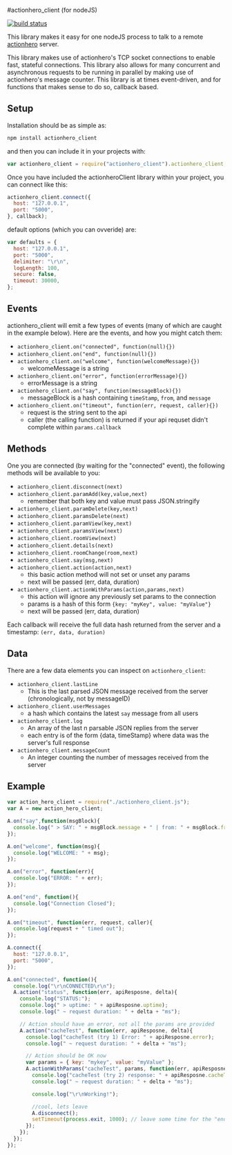 #actionhero_client (for nodeJS)

[![build status](https://secure.travis-ci.org/evantahler/actionhero_client.png)](http://travis-ci.org/evantahler/actionhero_client) 

This library makes it easy for one nodeJS process to talk to a remote [actionhero](http://actionherojs.com/) server.

This library makes use of actionhero's TCP socket connections to enable fast, stateful connections.  This library also allows for many concurrent and asynchronous requests to be running in parallel by making use of actionhero's message counter.  This library is at times event-driven, and for functions that makes sense to do so, callback based.

## Setup

Installation should be as simple as:

```javascript
npm install actionhero_client
```

and then you can include it in your projects with:

```javascript
var actionhero_client = require("actionhero_client").actionhero_client;
```

Once you have included the actionheroClient library within your project, you can connect like this:

```javascript
actionhero_client.connect({
  host: "127.0.0.1",
  port: "5000",
}, callback);
```

default options (which you can ovveride) are:

```javascript
var defaults = {
  host: "127.0.0.1",
  port: "5000",
  delimiter: "\r\n",
  logLength: 100,
  secure: false,
  timeout: 30000,
};
```

## Events

actionhero_client will emit a few types of events (many of which are caught in the example below).  Here are the events, and how you might catch them:

* `actionhero_client.on("connected", function(null){})`
* `actionhero_client.on("end", function(null){})`
* `actionhero_client.on("welcome", function(welcomeMessage){})`
  * welcomeMessage is a string
* `actionhero_client.on("error", function(errorMessage){})`
  * errorMessage is a string
* `actionhero_client.on("say", function(messageBlock){})`
  * messageBlock is a hash containing `timeStamp`, `from`, and `message`
* `actionhero_client.on("timeout", function(err, request, caller){})`
  * request is the string sent to the api
  * caller (the calling function) is returned if your api requset didn't complete within `params.callback`
## Methods

One you are connected (by waiting for the "connected" event), the following methods will be available to you:

* `actionhero_client.disconnect(next)`
* `actionhero_client.paramAdd(key,value,next)`
  * remember that both key and value must pass JSON.stringify
* `actionhero_client.paramDelete(key,next)`
* `actionhero_client.paramsDelete(next)`
* `actionhero_client.paramView(key,next)`
* `actionhero_client.paramsView(next)`
* `actionhero_client.roomView(next)`
* `actionhero_client.details(next)`
* `actionhero_client.roomChange(room,next)`
* `actionhero_client.say(msg,next)`
* `actionhero_client.action(action,next)`
  * this basic action method will not set or unset any params  
  * next will be passed (err, data, duration)
* `actionhero_client.actionWithParams(action,params,next)`
  * this action will ignore any previously set params to the connection
  * params is a hash of this form `{key: "myKey", value: "myValue"}` 
  * next will be passed (err, data, duration)

Each callback will receive the full data hash returned from the server and a timestamp: `(err, data, duration)`


## Data 

There are a few data elements you can inspect on `actionhero_client`:

* `actionhero_client.lastLine`
  * This is the last parsed JSON message received from the server (chronologically, not by messageID)
* `actionhero_client.userMessages`
  * a hash which contains the latest `say` message from all users
* `actionhero_client.log`
  * An array of the last n parsable JSON replies from the server
  * each entry is of the form {data, timeStamp} where data was the server's full response
* `actionhero_client.messageCount` 
  * An integer counting the number of messages received from the server

## Example

```javascript
var action_hero_client = require("./actionhero_client.js");
var A = new action_hero_client;

A.on("say",function(msgBlock){
  console.log(" > SAY: " + msgBlock.message + " | from: " + msgBlock.from);
});

A.on("welcome", function(msg){
  console.log("WELCOME: " + msg);
});

A.on("error", function(err){
  console.log("ERROR: " + err);
});

A.on("end", function(){
  console.log("Connection Closed");
});

A.on("timeout", function(err, request, caller){
  console.log(request + " timed out");
});

A.connect({
  host: "127.0.0.1",
  port: "5000",
});

A.on("connected", function(){
  console.log("\r\nCONNECTED\r\n");
  A.action("status", function(err, apiResposne, delta){
    console.log("STATUS:");
    console.log(" > uptime: " + apiResposne.uptime);
    console.log(" ~ request duration: " + delta + "ms");

    // Action should have an error, not all the params are provided
    A.action("cacheTest", function(err, apiResposne, delta){
      console.log("cacheTest (try 1) Error: " + apiResposne.error);
      console.log(" ~ request duration: " + delta + "ms");

      // Action should be OK now
      var params = { key: "mykey", value: "myValue" };
      A.actionWithParams("cacheTest", params, function(err, apiResposne, delta){
        console.log("cacheTest (try 2) response: " + apiResposne.cacheTestResults.saveResp);
        console.log(" ~ request duration: " + delta + "ms");

        console.log("\r\nWorking!");

        //cool, lets leave
        A.disconnect();
        setTimeout(process.exit, 1000); // leave some time for the "end" even to fire
      });
    });
  });
});
```
